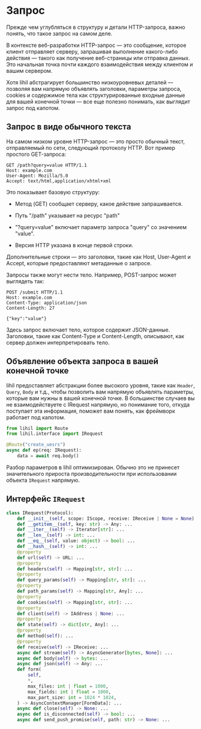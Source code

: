 # Запрос

Прежде чем углубляться в структуру и детали HTTP-запроса, важно понять, что такое запрос на самом деле.

В контексте веб-разработки HTTP-запрос — это сообщение, которое клиент отправляет серверу, запрашивая выполнение какого-либо действия — такого как получение веб-страницы или отправка данных. Это начальная точка почти каждого взаимодействия между клиентом и вашим сервером.

Хотя lihil абстрагирует большинство низкоуровневых деталей — позволяя вам напрямую объявлять заголовки, параметры запроса, cookies и содержимое тела как структурированные входные данные для вашей конечной точки — все еще полезно понимать, как выглядит запрос под капотом.


## Запрос в виде обычного текста

На самом низком уровне HTTP-запрос — это просто обычный текст, отправляемый по сети, следующий протоколу HTTP. 
Вот пример простого GET-запроса:

```http
GET /path?query=value HTTP/1.1
Host: example.com
User-Agent: Mozilla/5.0
Accept: text/html,application/xhtml+xml
```

Это показывает базовую структуру:

- Метод (GET) сообщает серверу, какое действие запрашивается.

- Путь "/path" указывает на ресурс "path"
- "?query=value" включает параметр запроса "query" со значением "value".
- Версия HTTP указана в конце первой строки.

Дополнительные строки — это заголовки, такие как Host, User-Agent и Accept, которые предоставляют метаданные о запросе.

Запросы также могут нести тело. Например, POST-запрос может выглядеть так:

```http
POST /submit HTTP/1.1
Host: example.com
Content-Type: application/json
Content-Length: 27

{"key":"value"}
```

Здесь запрос включает тело, которое содержит JSON-данные. Заголовки, такие как Content-Type и Content-Length, описывают, как сервер должен интерпретировать тело.

## Объявление объекта запроса в вашей конечной точке

lihil предоставляет абстракции более высокого уровня, такие как `Header`, `Query`, `Body` и т.д., чтобы позволить вам напрямую объявлять параметры, которые вам нужны в вашей конечной точке. 
В большинстве случаев вы не взаимодействуете с IRequest напрямую, но понимание того, откуда поступает эта информация, поможет вам понять, как фреймворк работает под капотом.

```python
from lihil import Route
from lihil.interface import IRequest

@Route("create_uesrs")
async def ep(req: IRequest):
    data = await req.body()
```

Разбор параметров в lihil оптимизирован. Обычно это не принесет значительного прироста производительности при использовании объекта `IRequest` напрямую. 

## Интерфейс `IRequest`

```python
class IRequest(Protocol):
    def __init__(self, scope: IScope, receive: IReceive | None = None) -> None: ...
    def __getitem__(self, key: str) -> Any: ...
    def __iter__(self) -> Iterator[str]: ...
    def __len__(self) -> int: ...
    def __eq__(self, value: object) -> bool: ...
    def __hash__(self) -> int: ...
    @property
    def url(self) -> URL: ...
    @property
    def headers(self) -> Mapping[str, str]: ...
    @property
    def query_params(self) -> Mapping[str, str]: ...
    @property
    def path_params(self) -> Mapping[str, Any]: ...
    @property
    def cookies(self) -> Mapping[str, str]: ...
    @property
    def client(self) -> IAddress | None: ...
    @property
    def state(self) -> dict[str, Any]: ...
    @property
    def method(self): ...
    @property
    def receive(self) -> IReceive: ...
    async def stream(self) -> AsyncGenerator[bytes, None]: ...
    async def body(self) -> bytes: ...
    async def json(self) -> Any: ...
    def form(
        self,
        *,
        max_files: int | float = 1000,
        max_fields: int | float = 1000,
        max_part_size: int = 1024 * 1024,
    ) -> AsyncContextManager[FormData]: ...
    async def close(self) -> None: ...
    async def is_disconnected(self) -> bool: ...
    async def send_push_promise(self, path: str) -> None: ...
```